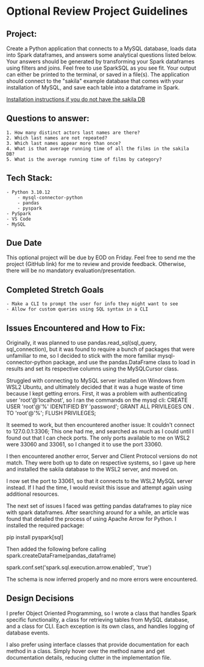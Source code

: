 # Optional Review Project Guidelines

## Project:
Create a Python application that connects to a MySQL database,
loads data into Spark dataframes, and answers some analytical questions listed below. 
Your answers should be generated by transforming your Spark dataframes using
filters and joins. Feel free to use SparkSQL as you see fit. Your output
can either be printed to the terminal, or saved in a file(s).
The application should connect to the "sakila" example database that comes with
your installation of MySQL, and save each table into a dataframe in Spark.

[Installation instructions if you do not have the sakila DB](https://dev.mysql.com/doc/sakila/en/sakila-installation.html)


## Questions to answer:

    1. How many distinct actors last names are there?
    2. Which last names are not repeated?
    3. Which last names appear more than once?
    4. What is that average running time of all the films in the sakila DB?
    5. What is the average running time of films by category?

## Tech Stack:
    - Python 3.10.12
        - mysql-connector-python
        - pandas
        - pyspark
    - PySpark
    - VS Code
    - MySQL

## Due Date

This optional project will be due by EOD on Friday. Feel free to send me the project (GitHub link)
for me to review and provide feedback. Otherwise, there will be no mandatory evaluation/presentation.

## Completed Stretch Goals

    - Make a CLI to prompt the user for info they might want to see
    - Allow for custom queries using SQL syntax in a CLI

## Issues Encountered and How to Fix:

Originally, it was planned to use pandas.read_sql(sql_query, sql_connection), but it was found to require a bunch of packages that were unfamiliar to me, so 
I decided to stick with the more familiar mysql-connector-python package, and use the pandas.DataFrame class to load in results and set its respective columns using the MySQLCursor class.

Struggled with connecting to MySQL server installed on Windows from WSL2 Ubuntu, and 
ultimately decided that it was a huge waste of time because I kept getting errors. 
First, it was a problem with authenticating user 'root'@'localhost', so I ran the commands on the mysql cli: 
CREATE USER 'root'@'%' IDENTIFIED BY 'password'; 
GRANT ALL PRIVILEGES ON *.* TO 'root'@'%';
FLUSH PRIVILEGES;

It seemed to work, but then encountered another issue: It couldn't connect to 127.0.0.1:3306; 
This one had me, and searched as much as I could until I found out that I can check ports. 
The only ports available to me on WSL2 were 33060 and 33061, so I changed it to use the port 33060. 

I then encountered another error, Server and Client Protocol versions do not match. 
They were both up to date on respective systems, so I gave up here and installed the 
sakila database to the WSL2 server, and moved on. 

I now set the port to 33061, so that it connects to the WSL2 MySQL server instead. If I had the time, 
I would revisit this issue and attempt again using additional resources. 

The next set of issues I faced was getting pandas dataframes to play nice with spark dataframes. 
After searching around for a while, an article was found that detailed the process of using Apache Arrow 
for Python. I installed the required package:

pip install pyspark[sql] 

Then added the following before calling spark.createDataFrame(pandas_dataframe)

spark.conf.set('spark.sql.execution.arrow.enabled', 'true') 

The schema is now inferred properly and no more errors were encountered.

## Design Decisions

I prefer Object Oriented Programming, so I wrote a class that handles Spark specific functionality, a class for retrieving tables from MySQL database, and a class for CLI. Each exception is its own class, and handles logging of database events.

I also prefer using interface classes that provide documentation for each method in a class. Simply hover over the method name and get documentation details, reducing clutter in the implementation file.